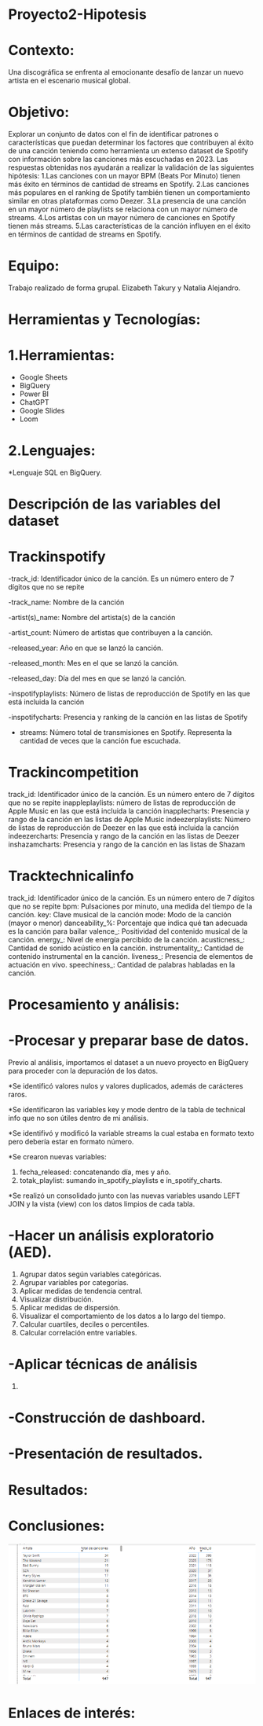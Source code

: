 # Proyecto2-Hipotesis
# Contexto: 
Una discográfica se enfrenta al emocionante desafío de lanzar un nuevo artista en el escenario musical global.
# Objetivo:
Explorar un conjunto de datos con el fin de identificar patrones o características que puedan determinar los factores que contribuyen al éxito de una canción teniendo como herramienta 
un extenso dataset de Spotify con información sobre las canciones más escuchadas en 2023.
Las respuestas obtenidas nos ayudarán a realizar la validación de las siguientes hipótesis:
1.Las canciones con un mayor BPM (Beats Por Minuto) tienen más éxito en términos de cantidad de streams en Spotify.
2.Las canciones más populares en el ranking de Spotify también tienen un comportamiento similar en otras plataformas como Deezer.
3.La presencia de una canción en un mayor número de playlists se relaciona con un mayor número de streams.
4.Los artistas con un mayor número de canciones en Spotify tienen más streams.
5.Las características de la canción influyen en el éxito en términos de cantidad de streams en Spotify.

# Equipo:
Trabajo realizado de forma grupal.
Elizabeth Takury y Natalia Alejandro. 

# Herramientas y Tecnologías:
# 1.Herramientas:
* Google Sheets
* BigQuery
* Power BI
* ChatGPT 
* Google Slides 
* Loom
# 2.Lenguajes:
*Lenguaje SQL en BigQuery.
 
# Descripción de las variables del dataset
# Trackinspotify
-track_id: Identificador único de la canción. Es un número entero de 7 dígitos que no se repite

-track_name: Nombre de la canción

-artist(s)_name: Nombre del artista(s) de la canción

-artist_count: Número de artistas que contribuyen a la canción.

-released_year: Año en que se lanzó la canción.

-released_month: Mes en el que se lanzó la canción.

-released_day: Día del mes en que se lanzó la canción.

-inspotifyplaylists: Número de listas de reproducción de Spotify en las que está incluida la canción

-inspotifycharts: Presencia y ranking de la canción en las listas de Spotify

- streams: Número total de transmisiones en Spotify. Representa la cantidad de veces que la canción fue escuchada.
# Trackincompetition
track_id: Identificador único de la canción. Es un número entero de 7 dígitos que no se repite
inappleplaylists: número de listas de reproducción de Apple Music en las que está incluida la canción
inapplecharts: Presencia y rango de la canción en las listas de Apple Music
indeezerplaylists: Número de listas de reproducción de Deezer en las que está incluida la canción
indeezercharts: Presencia y rango de la canción en las listas de Deezer
inshazamcharts: Presencia y rango de la canción en las listas de Shazam
# Tracktechnicalinfo
track_id: Identificador único de la canción. Es un número entero de 7 dígitos que no se repite
bpm: Pulsaciones por minuto, una medida del tiempo de la canción.
key: Clave musical de la canción
mode: Modo de la canción (mayor o menor)
danceability_%: Porcentaje que indica qué tan adecuada es la canción para bailar
valence_: Positividad del contenido musical de la canción.
energy_: Nivel de energía percibido de la canción.
acusticness_: Cantidad de sonido acústico en la canción.
instrumentality_: Cantidad de contenido instrumental en la canción.
liveness_: Presencia de elementos de actuación en vivo.
speechiness_: Cantidad de palabras habladas en la canción.
# Procesamiento y análisis:
# -Procesar y preparar base de datos.
Previo al análisis, importamos el dataset a un nuevo proyecto en BigQuery para proceder con la depuración de los datos. 

*Se identificó valores nulos y valores duplicados, además de carácteres raros. 

*Se identificaron las variables key y mode dentro de la tabla de technical info que no son útiles dentro de mi análisis. 

*Se identifivó y modificó la variable streams la cual estaba en formato texto pero debería estar en formato número. 

*Se crearon nuevas variables:
1. fecha_released: concatenando día, mes y año. 
2. totak_playlist: sumando in_spotify_playlists e in_spotify_charts.

*Se realizó un consolidado junto con las nuevas variables usando LEFT JOIN y la vista (view) con los datos limpios de cada tabla.

# -Hacer un análisis exploratorio (AED).
1.  Agrupar datos según variables categóricas.
2.  Agrupar variables por categorías.
3.  Aplicar medidas de tendencia central.
4.  Visualizar distribución.
5.  Aplicar medidas de dispersión.
6.  Visualizar el comportamiento de los datos a lo largo del tiempo.
7.  Calcular cuartiles, deciles o percentiles.
8.  Calcular correlación entre variables.
# -Aplicar técnicas de análisis
1. 
# -Construcción de dashboard.

# -Presentación de resultados.

# Resultados: 
# Conclusiones:

![alt text](Imagen1.png)

# Enlaces de interés:


